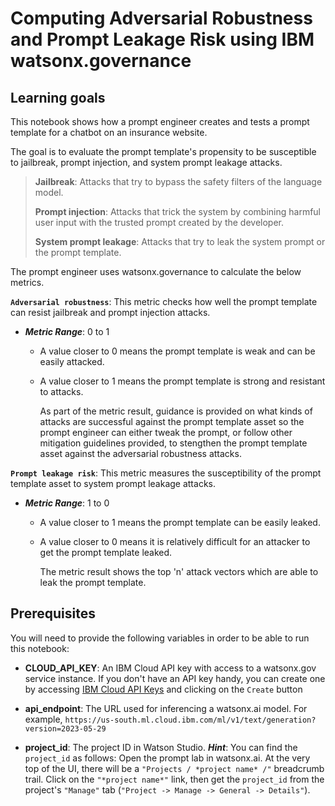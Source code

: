 # Computing Adversarial Robustness and Prompt Leakage Risk using IBM watsonx.governance

## Learning goals

This notebook shows how a prompt engineer creates and tests a prompt template for a chatbot on an insurance website. 

The goal is to evaluate the prompt template's propensity to be susceptible to jailbreak, prompt injection, and system prompt leakage attacks.

> **Jailbreak**: Attacks that try to bypass the safety filters of the language model.
> 
> **Prompt injection**: Attacks that trick the system by combining harmful user input with the trusted prompt created by the developer.
> 
> **System prompt leakage**: Attacks that try to leak the system prompt or the prompt template.

The prompt engineer uses watsonx.governance to calculate the below metrics.

**`Adversarial robustness`**: This metric checks how well the prompt template can resist jailbreak and prompt injection attacks. 

  - ***Metric Range***: 0 to 1
    - A value closer to 0 means the prompt template is weak and can be easily attacked.
    - A value closer to 1 means the prompt template is strong and resistant to attacks.

      As part of the metric result, guidance is provided on what kinds of attacks are successful against the prompt template asset so the prompt engineer can either tweak the prompt, or follow other mitigation guidelines provided, to stengthen the prompt template asset against the adversarial robustness attacks.

**`Prompt leakage risk`**: This metric measures the susceptibility of the prompt template asset to system prompt leakage attacks.
    
  - ***Metric Range***: 1 to 0
    - A value closer to 1 means the prompt template can be easily leaked.
    - A value closer to 0 means it is relatively difficult for an attacker to get the prompt template leaked.
    
      The metric result shows the top 'n' attack vectors which are able to leak the prompt template.
      
## Prerequisites

You will need to provide the following variables in order to be able to run this notebook:

- **CLOUD_API_KEY**: An IBM Cloud API key with access to a watsonx.gov service instance. If you don't have an API key handy, you can create one by accessing [IBM Cloud API Keys](https://cloud.ibm.com/iam/apikeys) and clicking on the `Create` button

- **api_endpoint**: The URL used for inferencing a watsonx.ai model. For example, `https://us-south.ml.cloud.ibm.com/ml/v1/text/generation?version=2023-05-29`

- **project_id**: The project ID in Watson Studio. ***Hint***: You can find the `project_id` as follows: Open the prompt lab in watsonx.ai. At the very top of the UI, there will be a `"Projects / *project name* /"` breadcrumb trail. Click on the `"*project name*"` link, then get the `project_id` from the project's `"Manage"` tab (`"Project -> Manage -> General -> Details"`).
      
      
